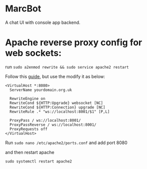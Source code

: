 # MarcBot
A chat UI with console app backend. 


# Apache reverse proxy config for web sockets:

run
`sudo a2enmod rewrite && sudo service apache2 restart`

Follow this [guide](https://www.serverlab.ca/tutorials/linux/web-servers-linux/how-to-reverse-proxy-websockets-with-apache-2-4/), but use the modify it as below: 

```
<VirtualHost *:8080>
  ServerName yourdomain.org.uk

  RewriteEngine on
  RewriteCond ${HTTP:Upgrade} websocket [NC]
  RewriteCond ${HTTP:Connection} upgrade [NC]
  RewriteRule .* "ws://localhost:8001/$1" [P,L]

  ProxyPass / ws://localhost:8001/
  ProxyPassReverse / ws://localhost:8001/
  ProxyRequests off
</VirtualHost>
```

Run  `sudo nano /etc/apache2/ports.conf` and add port 8080

and then restart apache

`sudo systemctl restart apache2`